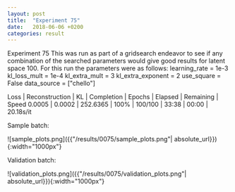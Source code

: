 ```yaml
---
layout: post
title:  "Experiment 75"
date:   2018-06-06 +0200
categories: result
---
```

Experiment 75
This was run as part of a gridsearch endeavor to see if any combination of the searched parameters would give good results for latent space 100.
For this run the parameters were as follows:
learning_rate = 1e-3
kl_loss_mult = 1e-4
kl_extra_mult = 3
kl_extra_exponent = 2
use_square = False
data_source = ["chello"]

Loss | Reconstruction | KL | Completion | Epochs | Elapsed | Remaining | Speed
0.0005 | 0.0002 | 252.6365 | 100% | 100/100 | 33:38 | 00:00 | 20.18s/it



Sample batch:

![sample_plots.png]({{"/results/0075/sample_plots.png"| absolute_url}}){:width="1000px"}

Validation batch:

![validation_plots.png]({{"/results/0075/validation_plots.png"| absolute_url}}){:width="1000px"}
